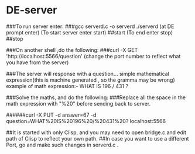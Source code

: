 # DE-server


###To run server enter:
###gcc serverd.c -o serverd
./serverd
(at DE prompt enter)
(To start server enter start)
##start
(To end enter stop)
##stop

###On another shell ,do the following:
###curl -X GET 'http://localhost:5566/question'
(change the port number to reflect what you have from the server)

###The server will response with a question... simple mathematical expression(this is machine generated , so the gramma may be wrong)
example of math expression:- WHAT IS 196 / 431 ?

###Solve the maths, and do the following:
###Replace all the space in the math expression with "%20" before sending back to server.

######curl -X PUT -d answer=67 -d question=WHAT%20IS%20196%20/%20431%20? localhost:5566

##It is started with only Clisp, and you may need to open bridge.c and edit path of Clisp to reflect your own path.
##In case you want to use a different Port, go and make such changes in serverd.c . 
 

